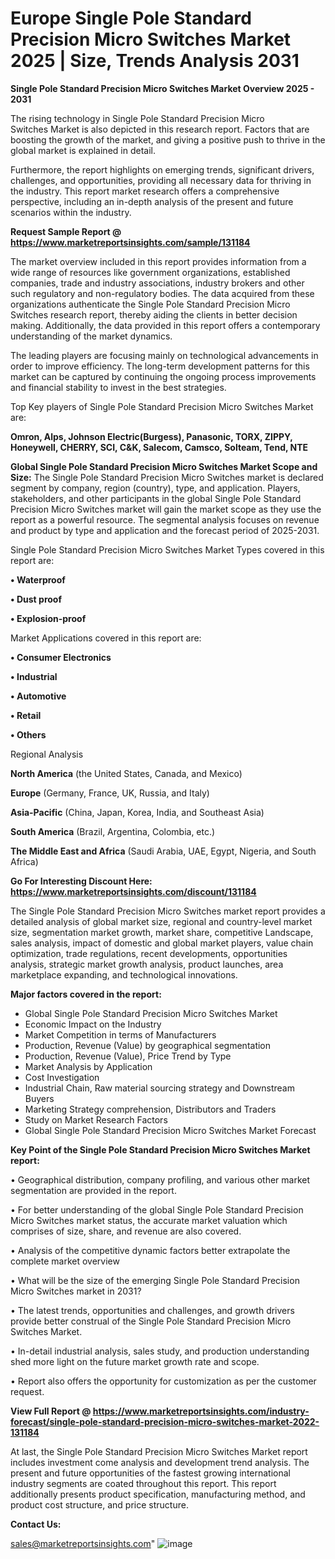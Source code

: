 # Europe Single Pole Standard Precision Micro Switches Market 2025 | Size, Trends Analysis 2031

<Strong> Single Pole Standard Precision Micro Switches Market Overview 2025 - 2031</strong>

The rising technology in Single Pole Standard Precision Micro Switches Market is also depicted in this research report. Factors that are boosting the growth of the market, and giving a positive push to thrive in the global market is explained in detail.

Furthermore, the report highlights on emerging trends, significant drivers, challenges, and opportunities, providing all necessary data for thriving in the industry. This report market research offers a comprehensive perspective, including an in-depth analysis of the present and future scenarios within the industry.

<strong>Request Sample Report @ <a href=https://www.marketreportsinsights.com/sample/131184>https://www.marketreportsinsights.com/sample/131184</a></strong>

The market overview included in this report provides information from a wide range of resources like government organizations, established companies, trade and industry associations, industry brokers and other such regulatory and non-regulatory bodies. The data acquired from these organizations authenticate the Single Pole Standard Precision Micro Switches research report, thereby aiding the clients in better decision making. Additionally, the data provided in this report offers a contemporary understanding of the market dynamics.

The leading players are focusing mainly on technological advancements in order to improve efficiency. The long-term development patterns for this market can be captured by continuing the ongoing process improvements and financial stability to invest in the best strategies.

Top Key players of Single Pole Standard Precision Micro Switches Market are:

<strong>Omron, Alps, Johnson Electric(Burgess), Panasonic, TORX, ZIPPY, Honeywell, CHERRY, SCI, C&K, Salecom, Camsco, Solteam, Tend, NTE</strong>

<strong><b>Global Single Pole Standard Precision Micro Switches Market Scope and Size:</b></strong>
The Single Pole Standard Precision Micro Switches market is declared segment by company, region (country), type, and application. Players, stakeholders, and other participants in the global Single Pole Standard Precision Micro Switches market will gain the market scope as they use the report as a powerful resource. The segmental analysis focuses on revenue and product by type and application and the forecast period of 2025-2031.

Single Pole Standard Precision Micro Switches Market Types covered in this report are:

<strong>• Waterproof

• Dust proof

• Explosion-proof</strong>

Market Applications covered in this report are:

<strong>• Consumer Electronics

• Industrial

• Automotive

• Retail

• Others</strong> 

Regional Analysis

<strong>North America</strong> (the United States, Canada, and Mexico)

<strong>Europe</strong> (Germany, France, UK, Russia, and Italy)

<strong>Asia-Pacific</strong> (China, Japan, Korea, India, and Southeast Asia)

<strong>South America</strong> (Brazil, Argentina, Colombia, etc.)

<strong>The Middle East and Africa</strong> (Saudi Arabia, UAE, Egypt, Nigeria, and South Africa)

<strong>Go For Interesting Discount Here: <a href=https://www.marketreportsinsights.com/discount/131184>https://www.marketreportsinsights.com/discount/131184</a></strong>

The Single Pole Standard Precision Micro Switches market report provides a detailed analysis of global market size, regional and country-level market size, segmentation market growth, market share, competitive Landscape, sales analysis, impact of domestic and global market players, value chain optimization, trade regulations, recent developments, opportunities analysis, strategic market growth analysis, product launches, area marketplace expanding, and technological innovations.

<strong><b>Major factors covered in the report:</b></strong>
<ul>
  <li>Global Single Pole Standard Precision Micro Switches Market </li>
  <li>Economic Impact on the Industry</li>
  <li>Market Competition in terms of Manufacturers</li>
  <li>Production, Revenue (Value) by geographical segmentation</li>
  <li>Production, Revenue (Value), Price Trend by Type</li>
  <li>Market Analysis by Application</li>
  <li>Cost Investigation</li>
  <li>Industrial Chain, Raw material sourcing strategy and Downstream Buyers</li>
  <li>Marketing Strategy comprehension, Distributors and Traders</li>
  <li>Study on Market Research Factors</li>
  <li>Global Single Pole Standard Precision Micro Switches Market Forecast</li>
</ul>

<strong><b>Key Point of the Single Pole Standard Precision Micro Switches Market report:</b></strong>

• Geographical distribution, company profiling, and various other market segmentation are provided in the report.

• For better understanding of the global Single Pole Standard Precision Micro Switches market status, the accurate market valuation which comprises of size, share, and revenue are also covered.

• Analysis of the competitive dynamic factors better extrapolate the complete market overview

• What will be the size of the emerging Single Pole Standard Precision Micro Switches market in 2031?

• The latest trends, opportunities and challenges, and growth drivers provide better construal of the Single Pole Standard Precision Micro Switches Market.

• In-detail industrial analysis, sales study, and production understanding shed more light on the future market growth rate and scope.

• Report also offers the opportunity for customization as per the customer request.

<strong><b>View Full Report @ <a href=https://www.marketreportsinsights.com/industry-forecast/single-pole-standard-precision-micro-switches-market-2022-131184>https://www.marketreportsinsights.com/industry-forecast/single-pole-standard-precision-micro-switches-market-2022-131184</a></b></strong>


At last, the Single Pole Standard Precision Micro Switches Market report includes investment come analysis and development trend analysis. The present and future opportunities of the fastest growing international industry segments are coated throughout this report. This report additionally presents product specification, manufacturing method, and product cost structure, and price structure.

<strong>Contact Us:</strong>

sales@marketreportsinsights.com"
![image](https://github.com/user-attachments/assets/19961923-f67e-493b-b003-581ceff2521d)
